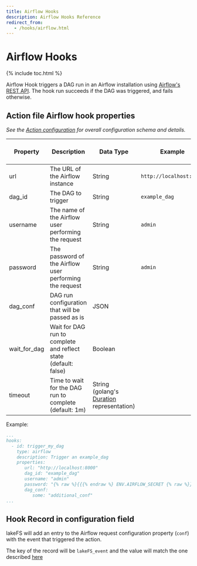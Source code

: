 ```yaml
---
title: Airflow Hooks
description: Airflow Hooks Reference
redirect_from:
   - /hooks/airflow.html
---
```


# Airflow Hooks

{% include toc.html %}

Airflow Hook triggers a DAG run in an Airflow installation using [Airflow's REST API](https://airflow.apache.org/docs/apache-airflow/stable/stable-rest-api-ref.html#operation/post_dag_run).
The hook run succeeds if the DAG was triggered, and fails otherwise.

## Action file Airflow hook properties

_See the [Action configuration](./index.md#action-file) for overall configuration schema and details._

| Property      | Description                                                     | Data Type                                                                                 | Example                 | Required | Environment Variables Supported |
|---------------|-----------------------------------------------------------------|-------------------------------------------------------------------------------------------|-------------------------|----------|------------------|
| url           | The URL of the Airflow instance                                 | String                                                                                    | `http://localhost:8080` | yes      | no               |
| dag_id        | The DAG to trigger                                              | String                                                                                    | `example_dag`           | yes      | no               |
| username      | The name of the Airflow user performing the request             | String                                                                                    | `admin`                 | yes      | no               |
| password      | The password of the Airflow user performing the request         | String                                                                                    | `admin`                 | yes      | yes              |
| dag_conf      | DAG run configuration that will be passed as is                 | JSON                                                                                      |                         | no       | no               |
| wait_for_dag  | Wait for DAG run to complete and reflect state (default: false) | Boolean                                                                                   |                         | no       | no               |
| timeout       | Time to wait for the DAG run to complete (default: 1m)          | String (golang's [Duration](https://golang.org/pkg/time/#Duration.String) representation) |                         | no       | no               |

Example:
```yaml
...
hooks:
  - id: trigger_my_dag
    type: airflow
    description: Trigger an example_dag
    properties:
       url: "http://localhost:8000"
       dag_id: "example_dag"
       username: "admin"
       password: "{% raw %}{{{% endraw %} ENV.AIRFLOW_SECRET {% raw %}}}{% endraw %}"
       dag_conf:
          some: "additional_conf"
...
```

## Hook Record in configuration field

lakeFS will add an entry to the Airflow request configuration property (`conf`) with the event that triggered the action.

The key of the record will be `lakeFS_event` and the value will match the one described [here](./webhooks.html#request-body-schema)
